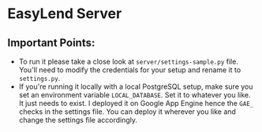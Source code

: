 # EasyLend Server

## Important Points:

- To run it please take a close look at `server/settings-sample.py` file. You'll need to modify the credentials for your setup and rename it to `settings.py`. 
- If you're running it locally with a local PostgreSQL setup, make sure you set an environment variable `LOCAL_DATABASE`. Set it to whatever you like. It just needs to exist. I deployed it on Google App Engine hence the `GAE_` checks in the settings file. You can deploy it wherever you like and change the settings file accordingly. 